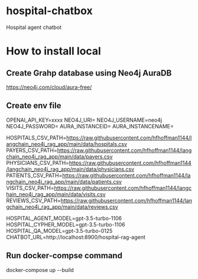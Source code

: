 # hospital-chatbox
Hospital agent chatbot

# How to install local
## Create Grahp database using Neo4j AuraDB
https://neo4j.com/cloud/aura-free/

## Create env file
OPENAI_API_KEY=xxxx
NEO4J_URI=
NEO4J_USERNAME=neo4j
NEO4J_PASSWORD=
AURA_INSTANCEID=
AURA_INSTANCENAME=

HOSPITALS_CSV_PATH=https://raw.githubusercontent.com/hfhoffman1144/langchain_neo4j_rag_app/main/data/hospitals.csv
PAYERS_CSV_PATH=https://raw.githubusercontent.com/hfhoffman1144/langchain_neo4j_rag_app/main/data/payers.csv
PHYSICIANS_CSV_PATH=https://raw.githubusercontent.com/hfhoffman1144/langchain_neo4j_rag_app/main/data/physicians.csv
PATIENTS_CSV_PATH=https://raw.githubusercontent.com/hfhoffman1144/langchain_neo4j_rag_app/main/data/patients.csv
VISITS_CSV_PATH=https://raw.githubusercontent.com/hfhoffman1144/langchain_neo4j_rag_app/main/data/visits.csv
REVIEWS_CSV_PATH=https://raw.githubusercontent.com/hfhoffman1144/langchain_neo4j_rag_app/main/data/reviews.csv

HOSPITAL_AGENT_MODEL=gpt-3.5-turbo-1106
HOSPITAL_CYPHER_MODEL=gpt-3.5-turbo-1106
HOSPITAL_QA_MODEL=gpt-3.5-turbo-0125
CHATBOT_URL=http://localhost:8900/hospital-rag-agent

## Run docker-compse command
 docker-compose up --build
